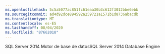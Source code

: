 ```yaml
---
ms.openlocfilehash: 5c5a5077ac851fc61eaa30b3c612f3012bbe6ebb
ms.sourcegitcommit: ad4d92dce894592a259721a1571b1d8736abacdb
ms.translationtype: MT
ms.contentlocale: es-ES
ms.lasthandoff: 08/04/2020
ms.locfileid: "87662018"
---
```

<span data-ttu-id="6b53c-101">SQL Server 2014 Motor de base de datos</span><span class="sxs-lookup"><span data-stu-id="6b53c-101">SQL Server 2014 Database Engine</span></span>
